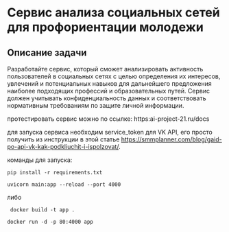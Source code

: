 # Сервис анализа социальных сетей для профориентации молодежи  

## Описание задачи
Разработайте сервис, который сможет анализировать активность пользователей в социальных сетях с целью определения их интересов, увлечений и потенциальных навыков для дальнейшего предложения наиболее подходящих профессий и образовательных путей. Сервис должен учитывать конфиденциальность данных и соответствовать нормативным требованиям по защите личной информации.

протестировать сервис можно по ссылке: https:ai-project-21.ru/docs

для запуска сервиса необходим service_token для VK API, его просто получить из инструкции в этой статье https://smmplanner.com/blog/gaid-po-api-vk-kak-podkliuchit-i-ispolzovat/.

команды для запуска:

`pip install -r requirements.txt`

`uvicorn main:app --reload --port 4000`

либо

` docker build -t app .`

`docker run -d -p 80:4000 app`



